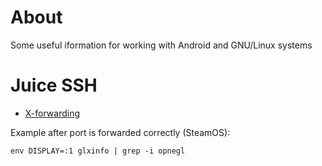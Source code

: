 # About 

Some useful iformation for working with Android and GNU/Linux systems

# Juice SSH

* [X-forwarding](http://sonelli.freshdesk.com/support/solutions/articles/182200-how-to-tunnel-x-over-ssh-using-port-forwarding)

Example after port is forwarded correctly (SteamOS):

```
env DISPLAY=:1 glxinfo | grep -i opnegl
```
